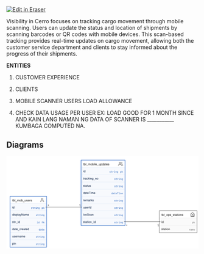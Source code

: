 <p><a target="_blank" href="https://app.eraser.io/workspace/0gPYPUrNcr5XVujn3FH1" id="edit-in-eraser-github-link"><img alt="Edit in Eraser" src="https://firebasestorage.googleapis.com/v0/b/second-petal-295822.appspot.com/o/images%2Fgithub%2FOpen%20in%20Eraser.svg?alt=media&amp;token=968381c8-a7e7-472a-8ed6-4a6626da5501"></a></p>

Visibility in Cerro focuses on tracking cargo movement through mobile scanning. Users can update the status and location of shipments by scanning barcodes or QR codes with mobile devices. This scan-based tracking provides real-time updates on cargo movement, allowing both the customer service department and clients to stay informed about the progress of their shipments.

**ENTITIES**

1. CUSTOMER EXPERIENCE
2. CLIENTS
3. MOBILE SCANNER USERS
LOAD ALLOWANCE

1. CHECK DATA USAGE PER USER EX: LOAD GOOD FOR 1 MONTH SINCE AND KAIN LANG NAMAN NG DATA OF SCANNER IS ___________ KUMBAGA COMPUTED NA.



<!-- eraser-additional-content -->
## Diagrams
<!-- eraser-additional-files -->
<a href="/VIZIBILITY MODULE-entity-relationship-1.eraserdiagram" data-element-id="nnjryV7qLsKj5L_1ma1g5"><img src="/.eraser/0gPYPUrNcr5XVujn3FH1___sKkFHJpiYsXPcATzOBluVMUS1rx2___---diagram----27f80fa2624a620367dd1bb891730376.png" alt="" data-element-id="nnjryV7qLsKj5L_1ma1g5" /></a>
<!-- end-eraser-additional-files -->
<!-- end-eraser-additional-content -->
<!--- Eraser file: https://app.eraser.io/workspace/0gPYPUrNcr5XVujn3FH1 --->